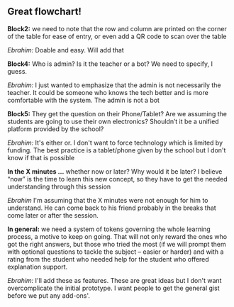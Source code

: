 ## __Great flowchart!__

__Block2:__ we need to note that the row and column are printed on the corner of the table for ease of entry, or even add a QR code to scan over the table

*Ebrahim:* Doable and easy. Will add that

__Block4:__ Who is admin? Is it the teacher or a bot? We need to specify, I guess.

*Ebrahim:* I just wanted to emphasize that the admin is not necessarily the teacher. It could be someone who knows the tech better and is more comfortable with the system. The admin is not a bot

__Block5:__ They get the question on their Phone/Tablet? Are we assuming the students are going to use their own electronics? Shouldn’t it be a unified platform provided by the school?

*Ebrahim:* It's either or. I don't want to force technology which is limited by funding. The best practice is a tablet/phone given by the school but I don't know if that is possible

__In the X minutes …__ whether now or later? Why would it be later? I believe “now” is the time to learn this new concept, so they have to get the needed understanding through this session

*Ebrahim* I'm assuming that the X minutes were not enough for him to understand. He can come back to his friend probably in the breaks that come later or after the session.

__In general:__ we need a system of tokens governing the whole learning process, a motive to keep on going. That will not only reward the ones who got the right answers, but those who tried the most (if we will prompt them with optional questions to tackle the subject – easier or harder) and with a rating from the student who needed help for the student who offered explanation support.

*Ebrahim:* I'll add these as features. These are great ideas but I don't want overcomplicate the initial prototype. I want people to get the general gist before we put any add-ons'.
